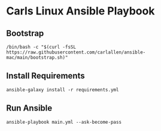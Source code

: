 # Carls Linux Ansible Playbook

## Bootstrap
`/bin/bash -c "$(curl -fsSL https://raw.githubusercontent.com/carlallen/ansible-mac/main/bootstrap.sh)"`


## Install Requirements
`ansible-galaxy install -r requirements.yml`

## Run Ansible
`ansible-playbook main.yml --ask-become-pass`
